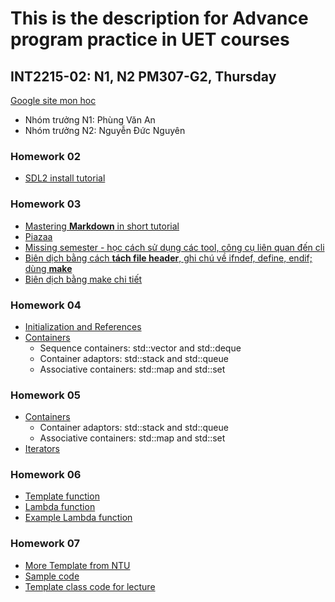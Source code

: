 # This is the description for Advance program practice in UET courses
## INT2215-02: N1, N2 PM307-G2, Thursday
[Google site mon hoc](https://sites.google.com/view/ltnc2021)
- Nhóm trưởng N1: Phùng Văn An
- Nhóm trưởng N2: Nguyễn Đức Nguyên

### Homework 02
- [SDL2 install tutorial](https://github.com/gungui98/SDL2-boilerplate)

### Homework 03
- [Mastering **Markdown** in short tutorial](https://guides.github.com/features/mastering-markdown/)
- [Piazaa](https://piazza.com/class/kk41p1oyz2i3sl?cid=7)
- [Missing semester - học cách sử dụng các tool, công cụ liên quan đến cli](https://missing.csail.mit.edu)
- [Biên dịch bằng cách **tách file header**, ghi chú về ifndef, define, endif; dùng **make**](http://www.math.uaa.alaska.edu/~afkjm/csce211/handouts/SeparateCompilation.pdf)
- [Biên dịch bằng make chi tiết](https://www.bogotobogo.com/cplusplus/gnumake.php)

### Homework 04
- [Initialization and References](https://web.stanford.edu/class/cs106l/lectures/WLecture_3_Init_and_Ref.pdf)
- [Containers](http://web.stanford.edu/class/cs106l/lectures/WL5_Containers.pdf)
	- Sequence containers: std::vector and std::deque
	- Container adaptors: std::stack and std::queue  
	- Associative containers: std::map and std::set

### Homework 05
- [Containers](http://web.stanford.edu/class/cs106l/lectures/WL5_Containers.pdf)
	- Container adaptors: std::stack and std::queue  
	- Associative containers: std::map and std::set
- [Iterators](http://web.stanford.edu/class/cs106l/lectures/WL6_Iterators.pdf)

### Homework 06
- [Template function](http://web.stanford.edu/class/cs106l/lectures/WL7_Templates.pdf)
- [Lambda function](http://web.stanford.edu/class/cs106l/lectures/WL8_Functions.pdf)
- [Example Lambda function](https://www.geeksforgeeks.org/lambda-expression-in-c/)

### Homework 07
- [More Template from NTU](https://www3.ntu.edu.sg/home/ehchua/programming/cpp/cp8_Template.html)
- [Sample code](https://github.com/averyw09521/CS106L-spr20)
- [Template class code for lecture](https://raw.githubusercontent.com/averyw09521/CS106L-spr20/master/lectures/L10-template-classes)